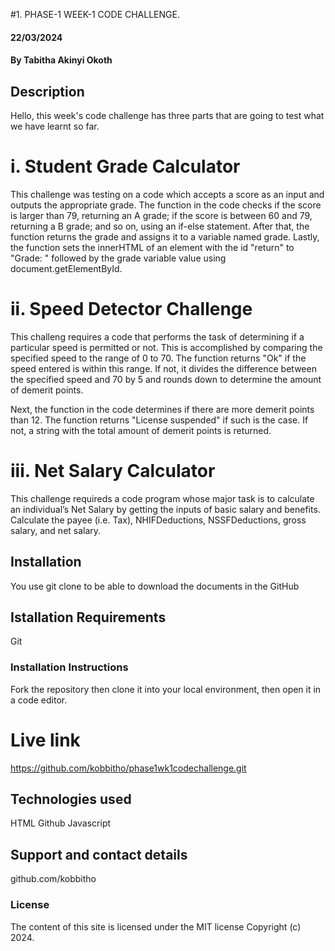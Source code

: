 #1. PHASE-1 WEEK-1 CODE CHALLENGE.
#### 22/03/2024

#### By Tabitha Akinyi Okoth

## Description
Hello, this week's code challenge has three parts that are going to test what we have learnt so far.

# i. Student Grade Calculator
This challenge was testing on a code which accepts a score as an input and outputs the appropriate grade. The function in the code  checks if the score is larger than 79, returning an A grade; if the score is between 60 and 79, returning a B grade; and so on, using an if-else statement. After that, the function returns the grade and assigns it to a variable named grade. Lastly, the function sets the innerHTML of an element with the id "return" to "Grade: " followed by the grade variable value using document.getElementById.

# ii. Speed Detector Challenge
This challeng requires a code that performs the task of determining if a particular speed is permitted or not. This is accomplished by comparing the specified speed to the range of 0 to 70. The function returns "Ok" if the speed entered is within this range. If not, it divides the difference between the specified speed and 70 by 5 and rounds down to determine the amount of demerit points.

Next, the function in the code determines if there are more demerit points than 12. The function returns "License suspended" if such is the case. If not, a string with the total amount of demerit points is returned.
# iii. Net Salary Calculator
This challenge requireds a code program whose major task is to calculate an individual’s Net Salary by getting the inputs of basic salary and benefits. Calculate the payee (i.e. Tax), NHIFDeductions, NSSFDeductions, gross salary, and net salary. 



## Installation
You use git clone to be able to download the documents in the GitHub

## Istallation Requirements
Git

### Installation Instructions
Fork the repository then clone it into your local environment, then open it in a code editor.

# Live link
https://github.com/kobbitho/phase1wk1codechallenge.git

## Technologies used
HTML
Github
Javascript

## Support and contact details
github.com/kobbitho


### License
The content of this site is licensed under the MIT license
Copyright (c) 2024.


